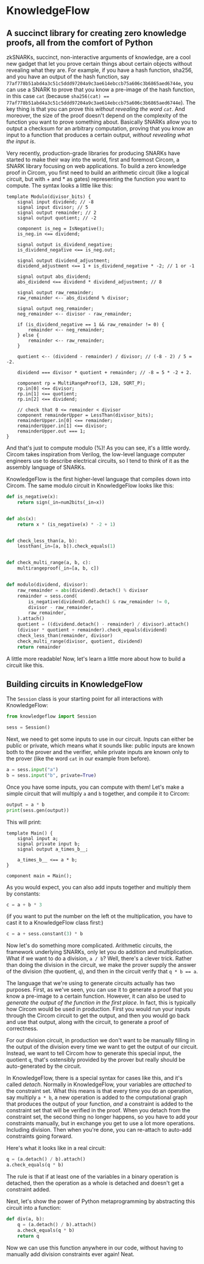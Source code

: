 # KnowledgeFlow
## A succinct library for creating zero knowledge proofs, all from the comfort of Python

zkSNARKs, succinct, non-interactive arguments of knowledge, are a cool new gadget that let you prove certain things about certain objects without revealing what they are. For example, if you have a hash function, sha256, and you have an output of the hash function, say `77af778b51abd4a3c51c5ddd97204a9c3ae614ebccb75a606c3b6865aed6744e`, you can use a SNARK to prove that you know a pre-image of the hash function, in this case `cat` (because `sha256(cat) == 77af778b51abd4a3c51c5ddd97204a9c3ae614ebccb75a606c3b6865aed6744e`). The key thing is that you can prove this *without revealing the word `cat`*. And moreover, the size of the proof doesn't depend on the complexity of the function you want to prove something about. Basically SNARKs allow you to output a checksum for an arbitrary computation, proving that you know an input to a function that produces a certain output, *without revealing what the input is*.

Very recently, production-grade libraries for producing SNARKs have started to make their way into the world, first and foremost Circom, a SNARK library focusing on web applications. To build a zero knowledge proof in Circom, you first need to build an arithmetic circuit (like a logical circuit, but with + and * as gates) representing the function you want to compute. The syntax looks a little like this:
```
template Modulo(divisor_bits) {
    signal input dividend; // -8
    signal input divisor; // 5
    signal output remainder; // 2
    signal output quotient; // -2

    component is_neg = IsNegative();
    is_neg.in <== dividend;

    signal output is_dividend_negative;
    is_dividend_negative <== is_neg.out;

    signal output dividend_adjustment;
    dividend_adjustment <== 1 + is_dividend_negative * -2; // 1 or -1

    signal output abs_dividend;
    abs_dividend <== dividend * dividend_adjustment; // 8

    signal output raw_remainder;
    raw_remainder <-- abs_dividend % divisor;
    
    signal output neg_remainder;
    neg_remainder <-- divisor - raw_remainder;

    if (is_dividend_negative == 1 && raw_remainder != 0) {
        remainder <-- neg_remainder;
    } else {
        remainder <-- raw_remainder;
    }

    quotient <-- (dividend - remainder) / divisor; // (-8 - 2) / 5 = -2.

    dividend === divisor * quotient + remainder; // -8 = 5 * -2 + 2.

    component rp = MultiRangeProof(3, 128, SQRT_P);
    rp.in[0] <== divisor;
    rp.in[1] <== quotient;
    rp.in[2] <== dividend;

    // check that 0 <= remainder < divisor
    component remainderUpper = LessThan(divisor_bits);
    remainderUpper.in[0] <== remainder;
    remainderUpper.in[1] <== divisor;
    remainderUpper.out === 1;
}
```
And that's just to compute modulo (%)! As you can see, it's a little wordy. Circom takes inspiration from Verilog, the low-level language computer engineers use to describe electrical circuits, so I tend to think of it as the assembly language of SNARKs.

KnowledgeFlow is the first higher-level language that compiles down into Circom. The same modulo circuit in KnowledgeFlow looks like this:
```python
def is_negative(x):
    return sign(_in=num2bits(_in=x))


def abs(x):
    return x * (is_negative(x) * -2 + 1)


def check_less_than(a, b):
    lessthan(_in=[a, b]).check_equals(1)


def check_multi_range(a, b, c):
    multirangeproof(_in=[a, b, c])


def modulo(dividend, divisor):
    raw_remainder = abs(dividend).detach() % divisor
    remainder = sess.cond(
        is_negative(dividend).detach() & raw_remainder != 0,
        divisor - raw_remainder,
        raw_remainder,
    ).attach()
    quotient = ((dividend.detach() - remainder) / divisor).attach()
    (divisor * quotient + remainder).check_equals(dividend)
    check_less_than(remainder, divisor)
    check_multi_range(divisor, quotient, dividend)
    return remainder
```
A little more readable! Now, let's learn a little more about how to build a circuit like this.

## Building circuits in KnowledgeFlow
The `Session` class is your starting point for all interactions with KnowledgeFlow:
```python
from knowledgeflow import Session

sess = Session()
```
Next, we need to get some inputs to use in our circuit. Inputs can either be public or private, which means what it sounds like: public inputs are known both to the prover and the verifier, while private inputs are known only to the prover (like the word `cat` in our example from before).
```python
a = sess.input("a")
b = sess.input("b", private=True)
```
Once you have some inputs, you can compute with them! Let's make a simple circuit that will multiply `a` and `b` together, and compile it to Circom:
```python
output = a * b
print(sess.gen(output))
```
This will print:
```
template Main() {
    signal input a;
    signal private input b;
    signal output a_times_b__;

    a_times_b__ <== a * b;
}

component main = Main();
```
As you would expect, you can also add inputs together and multiply them by constants:
```python
c = a + b * 3
```
(if you want to put the number on the left ot the multiplication, you have to cast it to a KnowledgeFlow class first:)
```python
c = a + sess.constant(3) * b
```
Now let's do something more complicated. Arithmetic circuits, the framework underlying SNARKs, only let you do addition and multiplication. What if we want to do a division, `a / b`? Well, there's a clever trick. Rather than doing the division in the circuit, we make the prover supply the answer of the division (the quotient, `q`), and then in the circuit verify that `q * b == a`.

The language that we're using to generate circuits actually has two purposes. First, as we've seen, you can use it to generate a proof that you know a pre-image to a certain function. However, it can also be used to *generate the output of the function in the first place*. In fact, this is typically how Circom would be used in production. First you would run your inputs through the Circom circuit to get the output, and then you would go back and use that output, along with the circuit, to generate a proof of correctness.

For our division circuit, in production we don't want to be manually filling in the output of the division every time we want to get the output of our circuit. Instead, we want to tell Circom how to generate this special input, the quotient `q`, that's ostensibly provided by the prover but really should be auto-generated by the circuit.

In KnowledgeFlow, there is a special syntax for cases like this, and it's called *detach*. Normally in KnowledgeFlow, your variables are *attached* to the constraint set. What this means is that every time you do an operation, say multiply `a * b`, a new operation is added to the computational graph that produces the output of your function, *and* a constraint is added to the constraint set that will be verified in the proof. When you detach from the constraint set, the second thing no longer happens, so you have to add your constraints manually, but in exchange you get to use a lot more operations. Including division. Then when you're done, you can re-attach to auto-add constraints going forward.

Here's what it looks like in a real circuit:
```python
q = (a.detach() / b).attach()
a.check_equals(q * b)
```
The rule is that if at least one of the variables in a binary operation is detached, then the operation as a whole is detached and doesn't get a constraint added.

Next, let's show the power of Python metaprogramming by abstracting this circuit into a function:
```python
def div(a, b):
    q = (a.detach() / b).attach()
    a.check_equals(q * b)
    return q
```
Now we can use this function anywhere in our code, without having to manually add division constraints ever again! Neat.
